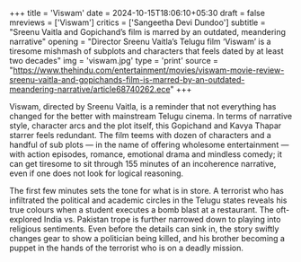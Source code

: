 +++
title = 'Viswam'
date = 2024-10-15T18:06:10+05:30
draft = false
mreviews = ['Viswam']
critics = ['Sangeetha Devi Dundoo']
subtitle = "Sreenu Vaitla and Gopichand’s film is marred by an outdated, meandering narrative"
opening = "Director Sreenu Vaitla’s Telugu film ‘Viswam’ is a tiresome mishmash of subplots and characters that feels dated by at least two decades"
img = 'viswam.jpg'
type = 'print'
source = "https://www.thehindu.com/entertainment/movies/viswam-movie-review-sreenu-vaitla-and-gopichands-film-is-marred-by-an-outdated-meandering-narrative/article68740262.ece"
+++

Viswam, directed by Sreenu Vaitla, is a reminder that not everything has changed for the better with mainstream Telugu cinema. In terms of narrative style, character arcs and the plot itself, this Gopichand and Kavya Thapar starrer feels redundant. The film teems with dozen of characters and a handful of sub plots — in the name of offering wholesome entertainment — with action episodes, romance, emotional drama and mindless comedy; it can get tiresome to sit through 155 minutes of an incoherence narrative, even if one does not look for logical reasoning.

The first few minutes sets the tone for what is in store. A terrorist who has infiltrated the political and academic circles in the Telugu states reveals his true colours when a student executes a bomb blast at a restaurant. The oft-explored India vs. Pakistan trope is further narrowed down to playing into religious sentiments. Even before the details can sink in, the story swiftly changes gear to show a politician being killed, and his brother becoming a puppet in the hands of the terrorist who is on a deadly mission.

